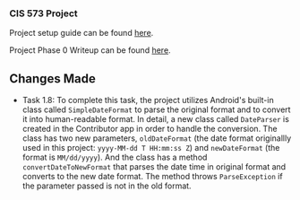 ### CIS 573 Project

Project setup guide can be found [here](https://docs.google.com/document/d/1ERV79t_5kH_c4x5rCqEHbUp5VATvQM1lBiFNzqSf0wA/edit).

Project Phase 0 Writeup can be found [here](https://docs.google.com/document/d/17hkYnv1S82FEYruonaooUfmTm8qw4XGIjdKNCce_4to/edit).

## Changes Made
* Task 1.8: To complete this task, the project utilizes Android's built-in class called `SimpleDateFormat` to parse the original format and to convert it into human-readable format. In detail, a new class called `DateParser` is created in the Contributor app in order to handle the conversion. The class has two new parameters, `oldDateFormat` (the date format originallly used in this project: `yyyy-MM-dd T HH:mm:ss Z`) and `newDateFormat` (the format is `MM/dd/yyyy`). And the class has a method `convertDateToNewFormat` that parses the date time in original format and converts to the new date format. The method throws `ParseException` if the parameter passed is not in the old format.